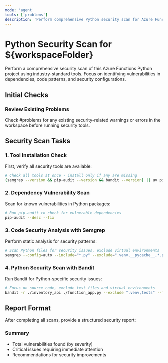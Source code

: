 ```yaml
---
mode: 'agent'
tools: ['problems']
description: 'Perform comprehensive Python security scan for Azure Functions project'
---
```


# Python Security Scan for ${workspaceFolder}

Perform a comprehensive security scan of this Azure Functions Python project using industry-standard tools. Focus on identifying vulnerabilities in dependencies, code patterns, and security configurations.

## Initial Checks

### Review Existing Problems
Check #problems for any existing security-related warnings or errors in the workspace before running security tools.

## Security Scan Tasks

### 1. Tool Installation Check

First, verify all security tools are available:
```bash
# Check all tools at once - install only if any are missing
(semgrep --version && pip-audit --version && bandit --version) || uv pip install semgrep pip-audit bandit
```

### 2. Dependency Vulnerability Scan

Scan for known vulnerabilities in Python packages:
```bash
# Run pip-audit to check for vulnerable dependencies
pip-audit --desc --fix
```

### 3. Code Security Analysis with Semgrep

Perform static analysis for security patterns:
```bash
# Scan Python files for security issues, exclude virtual environments
semgrep --config=auto --include="*.py" --exclude=".venv,__pycache__,*.pyc" --json --output=semgrep-report.json .
```

### 4. Python Security Scan with Bandit

Run Bandit for Python-specific security issues:
```bash
# Focus on source code, exclude test files and virtual environments
bandit -r ./inventory_api ./function_app.py --exclude ".venv,tests" --format json -o bandit-report.json
```

## Report Format

After completing all scans, provide a structured security report:

### Summary
- Total vulnerabilities found (by severity)
- Critical issues requiring immediate attention
- Recommendations for security improvements